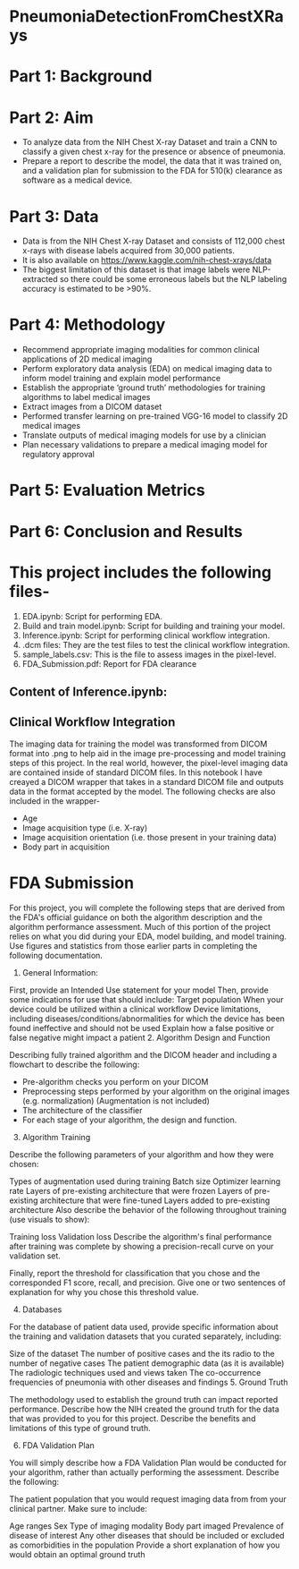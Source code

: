 # PneumoniaDetectionFromChestXRays

# Part 1: Background

# Part 2: Aim
- To analyze data from the NIH Chest X-ray Dataset and train a CNN to classify a given chest x-ray for the presence or absence of pneumonia.
- Prepare a report to describe the model, the data that it was trained on, and a validation plan for submission to the FDA for 510(k) clearance as software as a medical device.

# Part 3: Data
- Data is from the NIH Chest X-ray Dataset and consists of 112,000 chest x-rays with disease labels acquired from 30,000 patients.
- It is also available on https://www.kaggle.com/nih-chest-xrays/data
- The biggest limitation of this dataset is that image labels were NLP-extracted so there could be some erroneous labels but the NLP labeling accuracy is estimated to be >90%.

# Part 4: Methodology
- Recommend appropriate imaging modalities for common clinical applications of 2D medical imaging
- Perform exploratory data analysis (EDA) on medical imaging data to inform model training and explain model performance
- Establish the appropriate ‘ground truth’ methodologies for training algorithms to label medical images
- Extract images from a DICOM dataset
- Performed transfer learning on pre-trained VGG-16 model to classify 2D medical images
- Translate outputs of medical imaging models for use by a clinician
- Plan necessary validations to prepare a medical imaging model for regulatory approval

# Part 5: Evaluation Metrics 


# Part 6: Conclusion and Results


# This project includes the following files- 
 1. EDA.ipynb: Script for performing EDA.
 2. Build and train model.ipynb: Script for building and training your model.
 3. Inference.ipynb: Script for performing clinical workflow integration.
 4. .dcm files: They are the test files to test the clinical workflow integration.
 5. sample_labels.csv: This is the file to assess images in the pixel-level.
 6. FDA_Submission.pdf: Report for FDA clearance 

## Content of Inference.ipynb:

## Clinical Workflow Integration
 The imaging data for training the model was transformed from DICOM format into .png to help aid in the image pre-processing and model training steps of this project. In the real world, however, the pixel-level imaging data are contained inside of standard DICOM files.
 In this notebook I have creayed a DICOM wrapper that takes in a standard DICOM file and outputs data in the format accepted by the model. 
 The following checks are also included in the wrapper-
- Age
- Image acquisition type (i.e. X-ray)
- Image acquisition orientation (i.e. those present in your training data)
- Body part in acquisition

# FDA Submission
For this project, you will complete the following steps that are derived from the FDA's official guidance on both the algorithm description and the algorithm performance assessment. Much of this portion of the project relies on what you did during your EDA, model building, and model training. Use figures and statistics from those earlier parts in completing the following documentation.

 1. General Information:

 First, provide an Intended Use statement for your model
 Then, provide some indications for use that should include:
 Target population
 When your device could be utilized within a clinical workflow
 Device limitations, including diseases/conditions/abnormalities for which the device has been found ineffective and should not be used
 Explain how a false positive or false negative might impact a patient
 2. Algorithm Design and Function

 Describing fully trained algorithm and the DICOM header and including a flowchart to describe the following:

 - Pre-algorithm checks you perform on your DICOM
 - Preprocessing steps performed by your algorithm on the original images (e.g. normalization) (Augmentation is not included)
 - The architecture of the classifier
 - For each stage of your algorithm, the design and function.

 3. Algorithm Training

 Describe the following parameters of your algorithm and how they were chosen:

  Types of augmentation used during training
  Batch size
  Optimizer learning rate
  Layers of pre-existing architecture that were frozen
  Layers of pre-existing architecture that were fine-tuned
  Layers added to pre-existing architecture
  Also describe the behavior of the following throughout training (use visuals to show):

  Training loss
  Validation loss
  Describe the algorithm's final performance after training was complete by showing a precision-recall curve on your validation set.

  Finally, report the threshold for classification that you chose and the corresponded F1 score, recall, and precision. Give one or two sentences of explanation for why you chose this threshold value.

  4. Databases

  For the database of patient data used, provide specific information about the training and validation datasets that you curated separately, including:

  Size of the dataset
  The number of positive cases and the its radio to the number of negative cases
  The patient demographic data (as it is available)
  The radiologic techniques used and views taken
  The co-occurrence frequencies of pneumonia with other diseases and findings
  5. Ground Truth

  The methodology used to establish the ground truth can impact reported performance. Describe how the NIH created the ground truth for the data that was provided to you for this project. Describe the benefits and limitations of this type of ground truth.

  6. FDA Validation Plan

  You will simply describe how a FDA Validation Plan would be conducted for your algorithm, rather than actually performing the assessment. Describe the following:

  The patient population that you would request imaging data from from your clinical partner. Make sure to include:

  Age ranges
  Sex
  Type of imaging modality
  Body part imaged
  Prevalence of disease of interest
  Any other diseases that should be included or excluded as comorbidities in the population
  Provide a short explanation of how you would obtain an optimal ground truth
